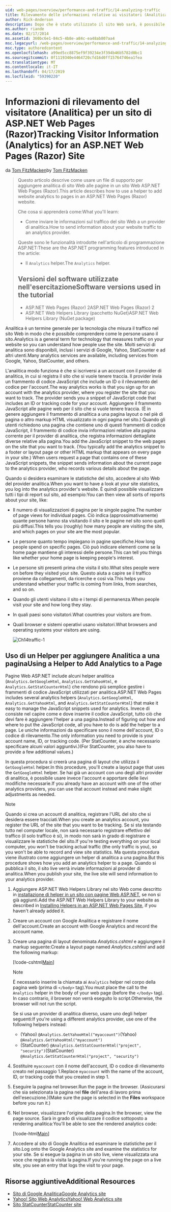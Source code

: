 ```yaml
---
uid: web-pages/overview/performance-and-traffic/14-analyzing-traffic
title: Rilevamento delle informazioni relative ai visitatori (Analitica) per un ASP.NET Web Pages (Razor) del sito | Microsoft Docs
author: Rick-Anderson
description: Dopo che è stato utilizzato il sito Web sarà, è possibile analizzare il traffico dei siti Web.
ms.author: riande
ms.date: 02/17/2014
ms.assetid: 360bc6e1-84c5-4b8e-a84c-ea48ab807aa4
msc.legacyurl: /web-pages/overview/performance-and-traffic/14-analyzing-traffic
msc.type: authoredcontent
ms.openlocfilehash: a99ed5cc8875ef9f39234e3f394b46b5782d0bc1
ms.sourcegitcommit: 0f1119340e4464720cfd16d0ff15764746ea1fea
ms.translationtype: MT
ms.contentlocale: it-IT
ms.lasthandoff: 04/17/2019
ms.locfileid: "59390220"
---
```

# <a name="tracking-visitor-information-analytics-for-an-aspnet-web-pages-razor-site"></a><span data-ttu-id="42fc3-103">Informazioni di rilevamento del visitatore (Analitica) per un sito di ASP.NET Web Pages (Razor)</span><span class="sxs-lookup"><span data-stu-id="42fc3-103">Tracking Visitor Information (Analytics) for an ASP.NET Web Pages (Razor) Site</span></span>

<span data-ttu-id="42fc3-104">da [Tom FitzMacken](https://github.com/tfitzmac)</span><span class="sxs-lookup"><span data-stu-id="42fc3-104">by [Tom FitzMacken](https://github.com/tfitzmac)</span></span>

> <span data-ttu-id="42fc3-105">Questo articolo descrive come usare un file di supporto per aggiungere analitica di sito Web alle pagine in un sito Web ASP.NET Web Pages (Razor).</span><span class="sxs-lookup"><span data-stu-id="42fc3-105">This article describes how to use a helper to add website analytics to pages in an ASP.NET Web Pages (Razor) website.</span></span>
> 
> <span data-ttu-id="42fc3-106">Che cosa si apprenderà come:</span><span class="sxs-lookup"><span data-stu-id="42fc3-106">What you'll learn:</span></span>
> 
> - <span data-ttu-id="42fc3-107">Come inviare le informazioni sul traffico del sito Web a un provider di analitica.</span><span class="sxs-lookup"><span data-stu-id="42fc3-107">How to send information about your website traffic to an analytics provider.</span></span>
> 
> <span data-ttu-id="42fc3-108">Queste sono le funzionalità introdotte nell'articolo di programmazione ASP.NET:</span><span class="sxs-lookup"><span data-stu-id="42fc3-108">These are the ASP.NET programming features introduced in the article:</span></span>
> 
> - <span data-ttu-id="42fc3-109">Il `Analytics` helper.</span><span class="sxs-lookup"><span data-stu-id="42fc3-109">The `Analytics` helper.</span></span>
>   
> 
> ## <a name="software-versions-used-in-the-tutorial"></a><span data-ttu-id="42fc3-110">Versioni del software utilizzate nell'esercitazione</span><span class="sxs-lookup"><span data-stu-id="42fc3-110">Software versions used in the tutorial</span></span>
> 
> 
> - <span data-ttu-id="42fc3-111">ASP.NET Web Pages (Razor) 2</span><span class="sxs-lookup"><span data-stu-id="42fc3-111">ASP.NET Web Pages (Razor) 2</span></span>
> - <span data-ttu-id="42fc3-112">ASP.NET Web Helpers Library (pacchetto NuGet)</span><span class="sxs-lookup"><span data-stu-id="42fc3-112">ASP.NET Web Helpers Library (NuGet package)</span></span>


<span data-ttu-id="42fc3-113">Analitica è un termine generale per la tecnologia che misura il traffico nel sito Web in modo che è possibile comprendere come le persone usano il sito.</span><span class="sxs-lookup"><span data-stu-id="42fc3-113">Analytics is a general term for technology that measures traffic on your website so you can understand how people use the site.</span></span> <span data-ttu-id="42fc3-114">Molti servizi di analitica sono disponibili, inclusi i servizi di Google, Yahoo, StatCounter e ad altri utenti.</span><span class="sxs-lookup"><span data-stu-id="42fc3-114">Many analytics services are available, including services from Google, Yahoo, StatCounter, and others.</span></span>

<span data-ttu-id="42fc3-115">L'analitica modo funziona è che si iscriversi a un account con il provider di analitica, in cui si registra il sito che si vuole tenere traccia. Il provider invia un frammento di codice JavaScript che include un ID o il rilevamento del codice per l'account.</span><span class="sxs-lookup"><span data-stu-id="42fc3-115">The way analytics works is that you sign up for an account with the analytics provider, where you register the site that you want to track. The provider sends you a snippet of JavaScript code that includes an ID or tracking code for your account.</span></span> <span data-ttu-id="42fc3-116">Aggiungere il frammento JavaScript alle pagine web per il sito che si vuole tenere traccia. (È in genere aggiungere il frammento di analitica a una pagina layout o nel piè di pagina o altro markup HTML visualizzato in ogni pagina nel sito.) Quando gli utenti richiedono una pagina che contiene uno di questi frammenti di codice JavaScript, il frammento di codice invia informazioni relative alla pagina corrente per il provider di analitica, che registra informazioni dettagliate diverse relative alla pagina.</span><span class="sxs-lookup"><span data-stu-id="42fc3-116">You add the JavaScript snippet to the web pages on the site that you want to track. (You typically add the analytics snippet to a footer or layout page or other HTML markup that appears on every page in your site.) When users request a page that contains one of these JavaScript snippets, the snippet sends information about the current page to the analytics provider, who records various details about the page.</span></span>

<span data-ttu-id="42fc3-117">Quando si desidera esaminare le statistiche del sito, accedere al sito Web del provider analitica.</span><span class="sxs-lookup"><span data-stu-id="42fc3-117">When you want to have a look at your site statistics, you log into the analytics provider's website.</span></span> <span data-ttu-id="42fc3-118">È quindi possibile visualizzare tutti i tipi di report sul sito, ad esempio:</span><span class="sxs-lookup"><span data-stu-id="42fc3-118">You can then view all sorts of reports about your site, like:</span></span>

- <span data-ttu-id="42fc3-119">Il numero di visualizzazioni di pagina per le singole pagine.</span><span class="sxs-lookup"><span data-stu-id="42fc3-119">The number of page views for individual pages.</span></span> <span data-ttu-id="42fc3-120">Ciò indica (approssimativamente) quante persone hanno sta visitando il sito e le pagine nel sito sono quelli più diffusi.</span><span class="sxs-lookup"><span data-stu-id="42fc3-120">This tells you (roughly) how many people are visiting the site, and which pages on your site are the most popular.</span></span>
- <span data-ttu-id="42fc3-121">Le persone quanto tempo impiegano in pagine specifiche.</span><span class="sxs-lookup"><span data-stu-id="42fc3-121">How long people spend on specific pages.</span></span> <span data-ttu-id="42fc3-122">Ciò può indicare elementi come se la home page mantiene gli interessi delle persone.</span><span class="sxs-lookup"><span data-stu-id="42fc3-122">This can tell you things like whether your home page is keeping people's interest.</span></span>
- <span data-ttu-id="42fc3-123">Le persone siti presenti prima che visita il sito.</span><span class="sxs-lookup"><span data-stu-id="42fc3-123">What sites people were on before they visited your site.</span></span> <span data-ttu-id="42fc3-124">Questo aiuta a capire se il traffico proviene da collegamenti, da ricerche e così via.</span><span class="sxs-lookup"><span data-stu-id="42fc3-124">This helps you understand whether your traffic is coming from links, from searches, and so on.</span></span>
- <span data-ttu-id="42fc3-125">Quando gli utenti visitano il sito e i tempi di permanenza.</span><span class="sxs-lookup"><span data-stu-id="42fc3-125">When people visit your site and how long they stay.</span></span>
- <span data-ttu-id="42fc3-126">In quali paesi sono visitatori.</span><span class="sxs-lookup"><span data-stu-id="42fc3-126">What countries your visitors are from.</span></span>
- <span data-ttu-id="42fc3-127">Quali browser e sistemi operativi usano visitatori.</span><span class="sxs-lookup"><span data-stu-id="42fc3-127">What browsers and operating systems your visitors are using.</span></span>

    ![Ch14traffic-1](14-analyzing-traffic/_static/image1.jpg)

## <a name="using-a-helper-to-add-analytics-to-a-page"></a><span data-ttu-id="42fc3-129">Uso di un Helper per aggiungere Analitica a una pagina</span><span class="sxs-lookup"><span data-stu-id="42fc3-129">Using a Helper to Add Analytics to a Page</span></span>

<span data-ttu-id="42fc3-130">Pagine Web ASP.NET include alcuni helper analitica (`Analytics.GetGoogleHtml`, `Analytics.GetYahooHtml`, e `Analytics.GetStatCounterHtml`) che rendono più semplice gestire i frammenti di codice JavaScript utilizzati per analitica.</span><span class="sxs-lookup"><span data-stu-id="42fc3-130">ASP.NET Web Pages includes several analytics helpers (`Analytics.GetGoogleHtml`, `Analytics.GetYahooHtml`, and `Analytics.GetStatCounterHtml`) that make it easy to manage the JavaScript snippets used for analytics.</span></span> <span data-ttu-id="42fc3-131">Invece di consiste nel capire come e dove inserire il codice JavaScript, tutto ciò che devi fare è aggiungere l'helper a una pagina.</span><span class="sxs-lookup"><span data-stu-id="42fc3-131">Instead of figuring out how and where to put the JavaScript code, all you have to do is add the helper to a page.</span></span> <span data-ttu-id="42fc3-132">Le uniche informazioni da specificare sono il nome dell'account, ID o codice di rilevamento.</span><span class="sxs-lookup"><span data-stu-id="42fc3-132">The only information you need to provide is your account name, ID, or tracking code.</span></span> <span data-ttu-id="42fc3-133">(Per StatCounter, è anche necessario specificare alcuni valori aggiuntivi.)</span><span class="sxs-lookup"><span data-stu-id="42fc3-133">(For StatCounter, you also have to provide a few additional values.)</span></span>

<span data-ttu-id="42fc3-134">In questa procedura si creerà una pagina di layout che utilizza il `GetGoogleHtml` helper.</span><span class="sxs-lookup"><span data-stu-id="42fc3-134">In this procedure, you'll create a layout page that uses the `GetGoogleHtml` helper.</span></span> <span data-ttu-id="42fc3-135">Se hai già un account con uno degli altri provider di analitica, è possibile usare invece l'account e apportare delle lievi modifiche necessarie.</span><span class="sxs-lookup"><span data-stu-id="42fc3-135">If you already have an account with one of the other analytics providers, you can use that account instead and make slight adjustments as needed.</span></span>

> [!NOTE]
> <span data-ttu-id="42fc3-136">Quando si crea un account di analitica, registrare l'URL del sito che si desidera essere tracciati.</span><span class="sxs-lookup"><span data-stu-id="42fc3-136">When you create an analytics account, you register the URL of the site that you want to be tracking.</span></span> <span data-ttu-id="42fc3-137">Se si sta testando tutto nel computer locale, non sarà necessario registrare effettivo del traffico (il solo traffico è si), in modo non sarà in grado di registrare e visualizzare le statistiche del sito.</span><span class="sxs-lookup"><span data-stu-id="42fc3-137">If you're testing everything on your local computer, you won't be tracking actual traffic (the only traffic is you), so you won't be able to record and view site statistics.</span></span> <span data-ttu-id="42fc3-138">Ma questa procedura viene illustrato come aggiungere un helper di analitica a una pagina.</span><span class="sxs-lookup"><span data-stu-id="42fc3-138">But this procedure shows how you add an analytics helper to a page.</span></span> <span data-ttu-id="42fc3-139">Quando si pubblica il sito, il sito live verrà inviate informazioni al provider di analitica.</span><span class="sxs-lookup"><span data-stu-id="42fc3-139">When you publish your site, the live site will send information to your analytics provider.</span></span>


1. <span data-ttu-id="42fc3-140">Aggiungere ASP.NET Web Helpers Library nel sito Web come descritto in [installazione di helper in un sito con pagine Web ASP.NET](https://go.microsoft.com/fwlink/?LinkId=252372), se non si già aggiunti.</span><span class="sxs-lookup"><span data-stu-id="42fc3-140">Add the ASP.NET Web Helpers Library to your website as described in [Installing Helpers in an ASP.NET Web Pages Site](https://go.microsoft.com/fwlink/?LinkId=252372), if you haven't already added it.</span></span>
2. <span data-ttu-id="42fc3-141">Creare un account con Google Analitica e registrare il nome dell'account.</span><span class="sxs-lookup"><span data-stu-id="42fc3-141">Create an account with Google Analytics and record the account name.</span></span>
3. <span data-ttu-id="42fc3-142">Creare una pagina di layout denominata *Analytics.cshtml* e aggiungere il markup seguente:</span><span class="sxs-lookup"><span data-stu-id="42fc3-142">Create a layout page named *Analytics.cshtml* and add the following markup:</span></span>

    [!code-cshtml[Main](14-analyzing-traffic/samples/sample1.cshtml)]

    > [!NOTE]
    > <span data-ttu-id="42fc3-143">È necessario inserire la chiamata ai `Analytics` helper nel corpo della pagina web (prima di `</body>` tag).</span><span class="sxs-lookup"><span data-stu-id="42fc3-143">You must place the call to the `Analytics` helper in the body of your web page (before the `</body>` tag).</span></span> <span data-ttu-id="42fc3-144">In caso contrario, il browser non verrà eseguito lo script.</span><span class="sxs-lookup"><span data-stu-id="42fc3-144">Otherwise, the browser will not run the script.</span></span>

    <span data-ttu-id="42fc3-145">Se si usa un provider di analitica diverso, usare uno degli helper seguenti:</span><span class="sxs-lookup"><span data-stu-id="42fc3-145">If you're using a different analytics provider, use one of the following helpers instead:</span></span>

    - <span data-ttu-id="42fc3-146">(Yahoo) `@Analytics.GetYahooHtml("myaccount")`</span><span class="sxs-lookup"><span data-stu-id="42fc3-146">(Yahoo) `@Analytics.GetYahooHtml("myaccount")`</span></span>
    - <span data-ttu-id="42fc3-147">(StatCounter) `@Analytics.GetStatCounterHtml("project", "security")`</span><span class="sxs-lookup"><span data-stu-id="42fc3-147">(StatCounter) `@Analytics.GetStatCounterHtml("project", "security")`</span></span>
4. <span data-ttu-id="42fc3-148">Sostituire `myaccount` con il nome dell'account, ID o codice di rilevamento creato nel passaggio 1.</span><span class="sxs-lookup"><span data-stu-id="42fc3-148">Replace `myaccount` with the name of the account, ID, or tracking code that you created in step 1.</span></span>
5. <span data-ttu-id="42fc3-149">Eseguire la pagina nel browser.</span><span class="sxs-lookup"><span data-stu-id="42fc3-149">Run the page in the browser.</span></span> <span data-ttu-id="42fc3-150">(Assicurarsi che sia selezionata la pagina nel **file** dell'area di lavoro prima dell'esecuzione.)</span><span class="sxs-lookup"><span data-stu-id="42fc3-150">(Make sure the page is selected in the **Files** workspace before you run it.)</span></span>
6. <span data-ttu-id="42fc3-151">Nel browser, visualizzare l'origine della pagina.</span><span class="sxs-lookup"><span data-stu-id="42fc3-151">In the browser, view the page source.</span></span> <span data-ttu-id="42fc3-152">Sarà in grado di visualizzare il codice sottoposto a rendering analitica:</span><span class="sxs-lookup"><span data-stu-id="42fc3-152">You'll be able to see the rendered analytics code:</span></span>

    [!code-html[Main](14-analyzing-traffic/samples/sample2.html)]
7. <span data-ttu-id="42fc3-153">Accedere al sito di Google Analitica ed esaminare le statistiche per il sito.</span><span class="sxs-lookup"><span data-stu-id="42fc3-153">Log onto the Google Analytics site and examine the statistics for your site.</span></span> <span data-ttu-id="42fc3-154">Se si esegue la pagina in un sito live, viene visualizzata una voce che registra la visita la pagina.</span><span class="sxs-lookup"><span data-stu-id="42fc3-154">If you're running the page on a live site, you see an entry that logs the visit to your page.</span></span>

<a id="Additional_Resources"></a>
## <a name="additional-resources"></a><span data-ttu-id="42fc3-155">Risorse aggiuntive</span><span class="sxs-lookup"><span data-stu-id="42fc3-155">Additional Resources</span></span>

- [<span data-ttu-id="42fc3-156">Sito di Google Analitica</span><span class="sxs-lookup"><span data-stu-id="42fc3-156">Google Analytics site</span></span>](https://www.google.com/analytics/)
- [<span data-ttu-id="42fc3-157">Yahoo! Sito Web Analytics</span><span class="sxs-lookup"><span data-stu-id="42fc3-157">Yahoo! Web Analytics site</span></span>](http://help.yahoo.com/l/us/yahoo/ywa/)
- [<span data-ttu-id="42fc3-158">Sito StatCounter</span><span class="sxs-lookup"><span data-stu-id="42fc3-158">StatCounter site</span></span>](http://statcounter.com/)
